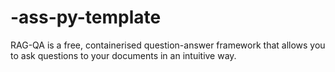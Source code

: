 # -ass-py-template
RAG-QA is a free, containerised question-answer framework that allows you to ask questions to your documents in an intuitive way.
